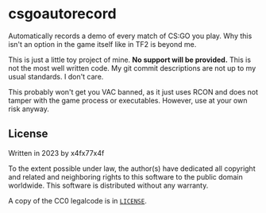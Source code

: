 # csgoautorecord
Automatically records a demo of every match of CS:GO you play. Why this isn't an option in the game itself like in TF2 is beyond me.

This is just a little toy project of mine. **No support will be provided.** This is not the most well written code. My git commit descriptions are not up to my usual standards. I don't care.

This probably won't get you VAC banned, as it just uses RCON and does not tamper with the game process or executables. However, use at your own risk anyway.

## License
Written in 2023 by x4fx77x4f

To the extent possible under law, the author(s) have dedicated all copyright and related and neighboring rights to this software to the public domain worldwide. This software is distributed without any warranty.

A copy of the CC0 legalcode is in [`LICENSE`](./LICENSE).